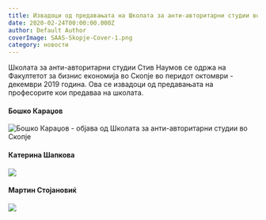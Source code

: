 ```yaml
---
title: Извадоци од предавањата на Школата за анти-авторитарни студии во Скопје
date: 2020-02-24T00:00:00.000Z
author: Default Author
coverImage: SAAS-Skopje-Cover-1.png
category: новости
---
```


Школата за анти-авторитарни студии Стив Наумов се одржа на Факултетот за бизнис економија во Скопје во перидот октомври - декември 2019 година. Ова се извадоци од предавањата на професорите кои предаваа на школата.

#### Бошко Караџов

![Бошко Караџов - објава од Школата за анти-авторитарни студии во Скопје](http://libertaniabackup.local/wp-content/uploads/2020/02/Bosko-objava-SNSK19--1024x576.jpg)

#### Катерина Шапкова

![](http://libertaniabackup.local/wp-content/uploads/2020/02/Katerina-objava-SNSK19--1024x576.jpg)

#### Мартин Стојановиќ

![](http://libertaniabackup.local/wp-content/uploads/2020/02/Martin-objava-SNSK19--1024x576.jpg)
